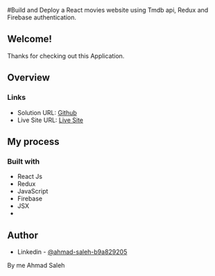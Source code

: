 #Build and Deploy a React movies website using Tmdb api, Redux and Firebase authentication.

## Welcome! 
Thanks for checking out this Application.

## Overview

### Links

- Solution URL: [Github](https://github.com/AhmadSaleh99)
- Live Site URL: [Live Site](https://netflix-clone-83a0f.web.app)

## My process

### Built with

- React Js
- Redux
- JavaScript
- Firebase
- JSX
- 


## Author

- Linkedin - [@ahmad-saleh-b9a829205](https://www.linkedin.com/in/ahmad-saleh-b9a829205/)

By me
  Ahmad Saleh
